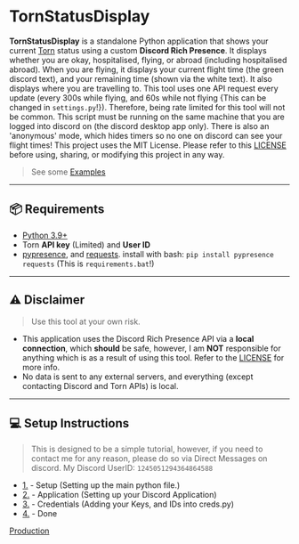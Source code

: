 # TornStatusDisplay

**TornStatusDisplay** is a standalone Python application that shows your current [Torn](https://www.torn.com/) status using a custom **Discord Rich Presence**. It displays whether you are okay, hospitalised, flying, or abroad (including hospitalised abroad). When you are flying, it displays your current flight time (the green discord text), and your remaining time (shown via the white text). It also displays where you are travelling to. This tool uses one API request every update (every 300s while flying, and 60s while not flying {This can be changed in `settings.py`!}). Therefore, being rate limited for this tool will not be common. This script must be running on the same machine that you are logged into discord on (the discord desktop app only). There is also an 'anonymous' mode, which hides timers so no one on discord can see your flight times! This project uses the MIT License. Please refer to this [LICENSE](https://github.com/jiuhaywi/TornStatusDisplay/blob/main/LICENSE) before using, sharing, or modifying this project in any way.

> See some [Examples](https://github.com/jiuhaywi/TornStatusDisplay/blob/main/Examples.md)

---

## 📦 Requirements

- [Python 3.9+](https://www.python.org/downloads/)
- Torn **API key** (Limited) and **User ID**
- [pypresence](https://pypi.org/project/pypresence/), and [requests](https://pypi.org/project/requests/). install with bash: `pip install pypresence requests` (This is `requirements.bat`!)

---

## ⚠️ Disclaimer

> Use this tool at your own risk.

- This application uses the Discord Rich Presence API via a **local connection**, which **should** be safe, however, I am **NOT** responsible for anything which is as a result of using this tool. Refer to the [LICENSE](https://github.com/jiuhaywi/TornStatusDisplay/blob/main/LICENSE) for more info.
- No data is sent to any external servers, and everything (except contacting Discord and Torn APIs) is local.

---

## 💻 Setup Instructions

> This is designed to be a simple tutorial, however, if you need to contact me for any reason, please do so via Direct Messages on discord. My Discord UserID: `1245051294364864588`

- [1.](https://github.com/jiuhaywi/TornStatusDisplay/blob/main/1.1.md) - Setup (Setting up the main python file.)
- [2.](https://github.com/jiuhaywi/TornStatusDisplay/blob/main/2.md) - Application (Setting up your Discord Application)
- [3.](https://github.com/jiuhaywi/TornStatusDisplay/blob/main/3.md) - Credentials (Adding your Keys, and IDs into creds.py)
- [4.](https://github.com/jiuhaywi/TornStatusDisplay/blob/main/4.md) - Done


[Production](https://github.com/jiuhaywi/TornStatusDisplay/blob/main/Production.md)
